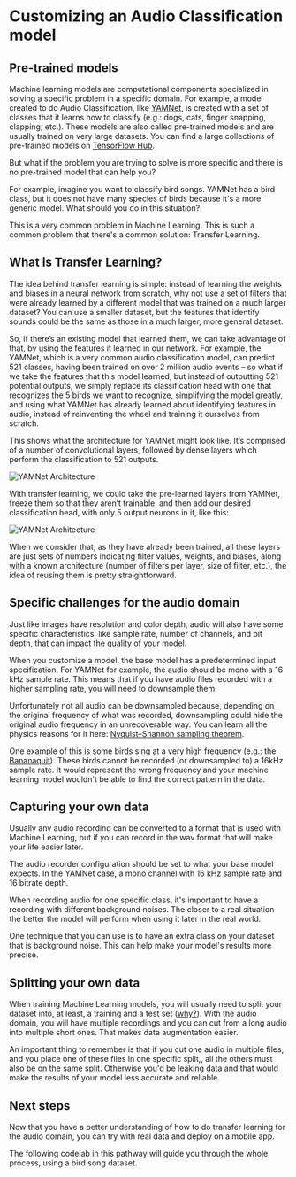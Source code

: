 # Customizing an Audio Classification model

## Pre-trained models

Machine learning models are computational components specialized in solving a specific problem in a specific domain. For example, a model created to do Audio Classification, like [YAMNet](https://tfhub.dev/google/yamnet/1), is created with a set of classes that it learns how to classify (e.g.: dogs, cats, finger snapping, clapping, etc.). These models are also called pre-trained models and are usually trained on very large datasets. You can find a large collections of pre-trained models on [TensorFlow Hub](http://tfhu.dev).

But what if the problem you are trying to solve is more specific and there is no pre-trained model that can help you?

For example, imagine you want to classify bird songs. YAMNet has a bird class, but it does not have many species of birds because it's a more generic model. What should you do in this situation?

This is a very common problem in Machine Learning. This is such a common problem that there's a common solution: Transfer Learning.

## What is Transfer Learning?
The idea behind transfer learning is simple: instead of learning the weights and biases in a neural network from scratch, why not use a set of filters that were already learned by a different model that was trained on a much larger dataset? You can use a smaller dataset, but the features that identify sounds could be the same as those in a much larger, more general dataset. 

So, if there’s an existing model that learned them, we can take advantage of that, by using the features it learned in our network. For example, the YAMNet, which is a very common audio classification model, can predict 521 classes, having been trained on over 2 million audio events – so what if we take the features that this model learned, but instead of outputting 521 potential outputs, we simply replace its classification head with one that recognizes the 5 birds we want to recognize, simplifying the model greatly, and using what YAMNet has already learned about identifying features in audio, instead of reinventing the wheel and training it ourselves from scratch. 

This shows what the architecture for YAMNet might look like. It’s comprised of a number of convolutional layers, followed by dense layers which perform the classification to 521 outputs.

![YAMNet Architecture](//audio_classification/doc/transfer_learning_fig_1.png)

With transfer learning, we could take the pre-learned layers from YAMNet, freeze them so that they aren’t trainable, and then add our desired classification head, with only 5 output neurons in it, like this:

![YAMNet Architecture](//audio_classification/doc/transfer_learning_fig_2.png)

When we consider that, as they have already been trained, all these layers are just sets of numbers indicating filter values, weights, and biases, along with a known architecture (number of filters per layer, size of filter, etc.), the idea of reusing them is pretty straightforward.

## Specific challenges for the audio domain

Just like images have resolution and color depth, audio will also have some specific characteristics, like sample rate, number of channels, and bit depth, that can impact the quality of your model.

When you customize a model, the base model has a predetermined input specification. For YAMNet for example, the audio should be mono with a 16 kHz sample rate. This means that if you have audio files recorded with a higher sampling rate, you will need to downsample them. 

Unfortunately not all audio can be downsampled because, depending on the original frequency of what was recorded, downsampling could hide the original audio frequency in an unrecoverable way. You can learn all the physics reasons for it here: [Nyquist–Shannon sampling theorem](https://en.wikipedia.org/wiki/Nyquist%E2%80%93Shannon_sampling_theorem). 

One example of this is some birds sing at a very high frequency (e.g.: the [Bananaquit](https://www.xeno-canto.org/species/Coereba-flaveola?view=3)). These birds cannot be recorded (or downsampled to) a 16kHz sample rate. It would represent the wrong frequency and your machine learning model wouldn't be able to find the correct pattern in the data.

## Capturing your own data

Usually any audio recording can be converted to a format that is used with Machine Learning, but if you can record in the wav format that will make your life easier later.

The audio recorder configuration should be set to what your base model expects. In the YAMNet case, a mono channel with 16 kHz sample rate and 16 bitrate depth.

When recording audio for one specific class, it's important to have a recording with different background noises. The closer to a real situation the better the model will perform when using it later in the real world.

One technique that  you can use is to have an extra class on your dataset that is background noise. This can help make your model's results more precise.

## Splitting your own data

When training Machine Learning models, you will usually need to split your dataset into, at least, a training and a test set ([why?](https://developers.google.com/machine-learning/crash-course/training-and-test-sets/splitting-data)). With the audio domain, you will have multiple recordings and you can cut from a long audio into multiple short ones. That makes data augmentation easier.

An important thing to remember is that if you cut one audio in multiple files, and you place one of these files in one specific split,, all the others must also be on the same split. Otherwise you'd be leaking data and that would make the results of your model less accurate and reliable.

## Next steps

Now that you have a better understanding of how to do transfer learning for the audio domain, you can try with real data and deploy on a mobile app.

The following codelab in this pathway will guide you through the whole process, using a bird song dataset.
